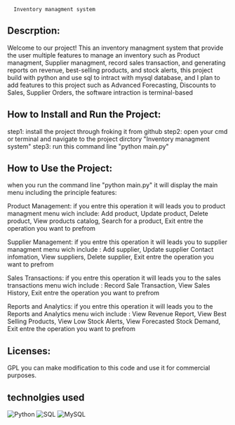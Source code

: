       Inventory managment system

## Descrption:
 Welcome to our project! This an inventory managment system that provide the user multiple features to manage an inventory such as Product managment, Supplier managment, record sales transaction, and generating reports on revenue, best-selling products, and stock alerts, this project build with python and use sql to intract with mysql database, and I plan to add features to this project such as Advanced Forecasting, Discounts to Sales, Supplier Orders, the software intraction is terminal-based 

## How to Install and Run the Project:
step1: install the project through froking it from github 
step2: open your cmd or terminal and navigate to the project dirctory "Inventory managment system" 
step3: run this command line "python main.py"

## How to Use the Project: 
when you run the command line "python main.py" it will display the main menu including the principle features: 

Product Management:
if you entre this operation it will leads you to product managment menu wich include:
Add product, Update product, Delete product, View products catalog, Search for a product, Exit
entre the operation you want to prefrom

Supplier Management:
if you entre this operation it will leads you to supplier managment menu wich include :
Add supplier, Update supplier Contact infomation, View suppliers, Delete supplier, Exit
entre the operation you want to prefrom

Sales Transactions:
if you entre this operation it will leads you to the sales transactions menu wich include :
Record Sale Transaction, View Sales History, Exit
entre the operation you want to prefrom

Reports and Analytics:
if you entre this operation it will leads you to the Reports and Analytics menu wich include :
View Revenue Report, View Best Selling Products, View Low Stock Alerts, View Forecasted Stock Demand, Exit
entre the operation you want to prefrom

## Licenses:
GPL you can  make modification to this code and use it for commercial purposes.

## technolgies used
![Python](https://img.shields.io/badge/Python-3776AB?style=for-the-badge&logo=python&logoColor=yellow)
![SQL](https://img.shields.io/badge/SQL-4479A1?style=for-the-badge&logo=mysql&logoColor=white)
![MySQL](https://img.shields.io/badge/MySQL-4479A1?style=for-the-badge&logo=mysql&logoColor=orange)

